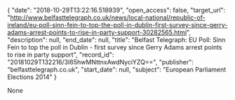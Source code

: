 {
  "date": "2018-10-29T13:22:16.518939", 
  "open_access": false, 
  "target_url": "http://www.belfasttelegraph.co.uk/news/local-national/republic-of-ireland/eu-poll-sinn-fein-to-top-the-poll-in-dublin-first-survey-since-gerry-adams-arrest-points-to-rise-in-party-support-30282565.html", 
  "description": null, 
  "end_date": null, 
  "title": "Belfast Telegraph: EU Poll: Sinn Fein to top the poll in Dublin - first survey since Gerry Adams arrest points to rise in party support", 
  "record_id": "20181029T132216/3I65hwMNttnxAwdNyciYZQ==", 
  "publisher": "belfasttelegraph.co.uk", 
  "start_date": null, 
  "subject": "European Parliament Elections 2014"
}

None